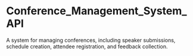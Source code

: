# Conference_Management_System_API
A system for managing conferences, including speaker submissions, schedule creation, attendee registration, and feedback collection.

